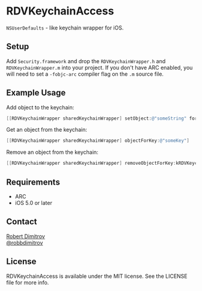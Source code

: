 # RDVKeychainAccess

`NSUserDefaults` - like keychain wrapper for iOS.

## Setup

Add `Security.framework` and drop the `RDVKeychainWrapper.h` and `RDVKeychainWrapper.m` into your project. If you don't have ARC
enabled, you will need to set a `-fobjc-arc` compiler flag on the `.m` source file.

## Example Usage

Add object to the keychain:

``` objective-c
[[RDVKeychainWrapper sharedKeychainWrapper] setObject:@"someString" forKey:@"someKey"];
```

Get an object from the keychain:

``` objective-c
[[RDVKeychainWrapper sharedKeychainWrapper] objectForKey:@"someKey"]
```

Remove an object from the keychain:

```objective-c
[[RDVKeychainWrapper sharedKeychainWrapper] removeObjectForKey:kRDVKeychainDemoEmail];
```

## Requirements

* ARC
* iOS 5.0 or later

## Contact

[Robert Dimitrov](http://github.com/robbdimitrov)  
[@robbdimitrov](https://twitter.com/robbdimitrov)

## License

RDVKeychainAccess is available under the MIT license. See the LICENSE file for more info.
